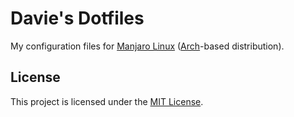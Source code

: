 # Davie's Dotfiles

My configuration files for [Manjaro Linux][Manjaro] ([Arch][Arch]-based
distribution).

[Manjaro]: https://manjaro.org/
[Arch]: https://www.archlinux.org/

## License

This project is licensed under the [MIT License](LICENSE).
